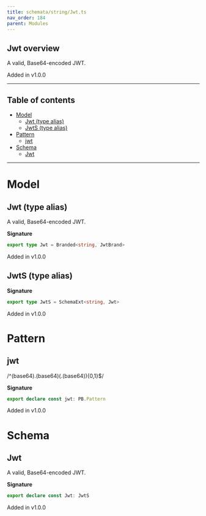```yaml
---
title: schemata/string/Jwt.ts
nav_order: 184
parent: Modules
---
```


## Jwt overview

A valid, Base64-encoded JWT.

Added in v1.0.0

---

<h2 class="text-delta">Table of contents</h2>

- [Model](#model)
  - [Jwt (type alias)](#jwt-type-alias)
  - [JwtS (type alias)](#jwts-type-alias)
- [Pattern](#pattern)
  - [jwt](#jwt)
- [Schema](#schema)
  - [Jwt](#jwt)

---

# Model

## Jwt (type alias)

A valid, Base64-encoded JWT.

**Signature**

```ts
export type Jwt = Branded<string, JwtBrand>
```

Added in v1.0.0

## JwtS (type alias)

**Signature**

```ts
export type JwtS = SchemaExt<string, Jwt>
```

Added in v1.0.0

# Pattern

## jwt

/^(base64).(base64)(.(base64)){0,1}$/

**Signature**

```ts
export declare const jwt: PB.Pattern
```

Added in v1.0.0

# Schema

## Jwt

A valid, Base64-encoded JWT.

**Signature**

```ts
export declare const Jwt: JwtS
```

Added in v1.0.0
